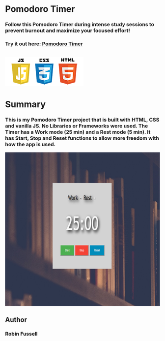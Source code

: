  # Pomodoro Timer

### Follow this Pomodoro Timer during intense study sessions to prevent burnout and maximize your focused effort!  

### Try it out here: [Pomodoro Timer](https://rfussell17.github.io/pomodoro/)
<br>
 <img src="images/frontend2.png"   title="HTML5 Powered">
<br>
 



#  Summary
### This is my Pomodoro Timer project that is built with HTML, CSS and vanilla JS. No Libraries or Frameworks were used. The Timer has a Work mode (25 min) and a Rest mode (5 min). It has Start, Stop and Reset functions to allow more freedom with how the app is used.



<img src="images/pomoCropped.png" height= 500  title="HTML5 Powered">


## Author
### Robin Fussell
